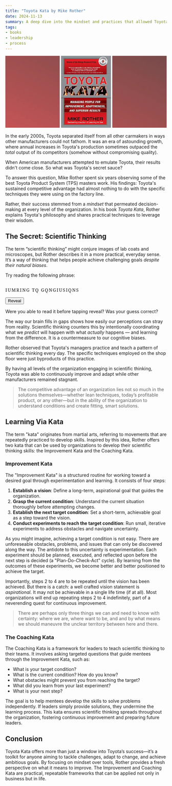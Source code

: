 ```yaml
---
title: "Toyota Kata by Mike Rother"
date: 2024-11-13
summary: A deep dive into the mindset and practices that allowed Toyota to succeed where others could not
tags:
- books
- leadership
- process
---
```

![Some alt text](/assets/images/books/toyota-kata.webp)

In the early 2000s, Toyota separated itself from all other carmakers in ways other manufacturers could not fathom. It was an era of astounding growth, where annual increases in Toyota's production sometimes outpaced the _total_ output of its competitors (somehow without compromising quality).

When American manufacturers attempted to emulate Toyota, their results didn't come close. So what was Toyota's secret sauce?

To answer this question, Mike Rother spent six years observing some of the best Toyota Product System (TPS) masters work. His findings: Toyota's sustained competitive advantage had almost nothing to do with the specific techniques they were using on the factory line.

Rather, their success stemmed from a _mindset_ that permeated decision-making at every level of the organization. In his book _Toyota Kata_, Rother explains Toyota's philosophy and shares practical techniques to leverage their wisdom.

## The Secret: Scientific Thinking

The term “scientific thinking” might conjure images of lab coats and microscopes, but Rother describes it in a more practical, everyday sense. It’s a way of thinking that helps people achieve challenging goals _despite their natural biases_.

Try reading the following phrase:

<section class="toyota-kata-perception-example">
  <main class="censored-text">
    <p>IUMRING TQ GQNGIUSIQNS</p>
    <div class="censor" />
  </main>
  <div class="actions">
    <button type="button" class="small" onclick="toggleCensor()">
      Reveal
    </button>
  </div>
</section>

Were you able to read it before tapping reveal? Was your guess correct?

The way our brain fills in gaps shows how easily our perceptions can stray from reality. Scientific thinking counters this by intentionally coordinating what we _predict_ will happen with what _actually_ happens — and learning from the difference. It is a countermeasure to our cognitive biases.

Rother observed that Toyota's managers practice and teach a pattern of scientific thinking every day. The specific techniques employed on the shop floor were just byproducts of this practice.

By having all levels of the organization engaging in scientific thinking, Toyota was able to continuously improve and adapt while other manufacturers remained stagnant.

> The competitive advantage of an organization lies not so much in the solutions themselves—whether lean techniques, today’s profitable product, or any other—but in the ability of the organization to understand conditions and create fitting, smart solutions.

## Learning Via Kata

The term "kata" originates from martial arts, referring to movements that are repeatedly practiced to develop skills. Inspired by this idea, Rother offers two kata that can be used by organizations to develop their scientific thinking skills: the Improvement Kata and the Coaching Kata.

### Improvement Kata

The "Improvement Kata" is a structured routine for working toward a desired goal through experimentation and learning. It consists of four steps:

1. **Establish a vision**: Define a long-term, aspirational goal that guides the organization.
2. **Grasp the current condition**: Understand the current situation thoroughly before attempting changes.
3. **Establish the next target condition**: Set a short-term, achievable goal as a step toward the vision.
4. **Conduct experiments to reach the target condition**: Run small, iterative experiments to address obstacles and navigate uncertainty.

As you might imagine, achieving a target condition is not easy. There are unforeseable obstacles, problems, and issues that can only be discovered along the way. The antidote to this uncertainty is experimentation. Each experiment should be planned, executed, and reflected upon before the next step is decided (a "Plan-Do-Check-Act" cycle). By learning from the outcomes of these experiments, we become better and better positioned to achieve the target.

Importantly, steps 2 to 4 are to be repeated until the vision has been achieved. But there is a catch: a well crafted vision statement is _aspirational_. It may not be achievable in a single life time (if at all). Most organizations will end up repeating steps 2 to 4 indefinitely, part of a neverending quest for continuous improvement.

> There are perhaps only three things we can and need to know with certainty: where we are, where want to be, and and by what means we should maneuvre the unclear territory between here and there.

### The Coaching Kata

The Coaching Kata is a framework for leaders to teach scientific thinking to their teams. It involves asking targeted questions that guide mentees through the Improvement Kata, such as:

- What is your target condition?
- What is the current condition? How do you know?
- What obstacles might prevent you from reaching the target?
- What did you learn from your last experiment?
- What is your next step?

The goal is to help mentees develop the skills to solve problems independently. If leaders simply provide solutions, they undermine the learning process. This kata ensures scientific thinking spreads throughout the organization, fostering continuous improvement and preparing future leaders.

## Conclusion

Toyota Kata offers more than just a window into Toyota’s success—it’s a toolkit for anyone aiming to tackle challenges, adapt to change, and achieve ambitious goals. By focusing on mindset over tools, Rother provides a fresh perspective on what it means to improve. The Improvement and Coaching Kata are practical, repeatable frameworks that can be applied not only in business but in life.

<style>
  @import url('https://fonts.googleapis.com/css2?family=Noto+Serif&display=swap');

  .toyota-kata-perception-example {
    display: inline-block;

    .censored-text {
      position: relative;
      font-size: var(--fs-3);
      font-weight: var(--fw-2);
      line-height: var(--lh-3);

      p {
        font-family: 'Noto Serif', serif;
        letter-spacing: 2px;
        white-space: nowrap;
      }

      .censor {
        position: absolute;
        bottom: 0;
        left: 0;
        right: 0;
        height: calc(var(--fs-3) * var(--lh-3) * 0.48);
        backdrop-filter: blur(12px);

        &.hide {
          display: none;
        }
      }
    }

    .actions {
      display: flex;
      flex-direction: row;
      justify-content: flex-start;
      gap: 0.25rem;
      margin-top: 0.5rem;
    }
  }

  @media (width < 600px) {
    .toyota-kata-perception-example .censored-text {
      font-size: var(--fs-2);
      font-family: var(--ff-header);

      .censor {
        height: calc(var(--fs-2) * 1.75 * 0.5);
      }
    }
  }
</style>

<script>
  function toggleCensor() {
    const button = document.querySelector(".actions button")

    const censor = document.querySelector(".censor")
    const hidden = censor.classList.contains("hide")

    if (hidden) {
      censor.classList.remove("hide")
      button.textContent = "Reveal"
    } else {
      censor.classList.add("hide")
      button.textContent = "Hide"
    }
  }
</script>
